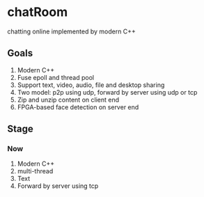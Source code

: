 # chatRoom
chatting online implemented by modern C++

## Goals

1. Modern C++
2. Fuse epoll and thread pool
3. Support text, video, audio, file and desktop sharing
4. Two model: p2p using udp, forward by server using udp or tcp
5. Zip and unzip content on client end
6. FPGA-based face detection on server end

## Stage

### Now

1. Modern C++
2. multi-thread 
3. Text
4. Forward by server using tcp

